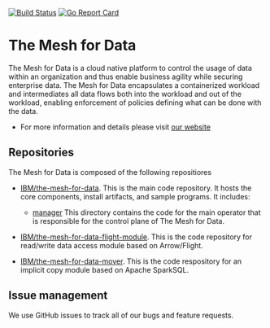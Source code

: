 [![Build Status](https://travis-ci.com/IBM/the-mesh-for-data.svg?branch=master)](https://travis-ci.com/IBM/the-mesh-for-data "Travis")
[![Go Report Card](https://goreportcard.com/badge/github.com/IBM/the-mesh-for-data)](https://goreportcard.com/report/github.com/IBM/the-mesh-for-data)

# The Mesh for Data

The Mesh for Data is a cloud native platform to control the usage of data within an organization and thus enable business agility while securing enterprise data.  The Mesh for Data encapsulates a containerized workload and intermediates all data flows both into the workload and out of the workload, enabling enforcement of policies defining what can be done with the data.

- For more information and details please visit [our website](https://ibm.github.io/the-mesh-for-data/)

## Repositories

The Mesh for Data is composed of the following repositiores

- [IBM/the-mesh-for-data](https://github.com/IBM/the-mesh-for-data). This is the main code repository. It hosts the core components, install artifacts, and sample programs. It includes:

  - [manager](manager) This directory contains the code for the main operator that is responsible for the control plane of The Mesh for Data.

- [IBM/the-mesh-for-data-flight-module](https://github.com/IBM/the-mesh-for-data-flight-module). This is the code repository for read/write data access module based on Arrow/Flight.

- [IBM/the-mesh-for-data-mover](https://github.com/IBM/the-mesh-for-data-mover). This is the code respository for an implicit copy module based on Apache SparkSQL.

## Issue management

We use GitHub issues to track all of our bugs and feature requests.
